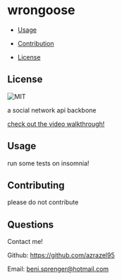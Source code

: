 # wrongoose
  

- [Usage](#usage)

- [Contribution](#contributing)

- [License](#license)


## License

![MIT](https://img.shields.io/github/license/azrazel95/wrongoose)


a social network api backbone

[check out the video walkthrough!](https://drive.google.com/file/d/1ibwOUiDcM5PLm5YNWIZ1HaEik3dJLeJe/view)

## Usage

run some tests on insomnia!



## Contributing

please do not contribute


## Questions

Contact me!

Github: https://github.com/azrazel95

Email: beni.sprenger@hotmail.com

